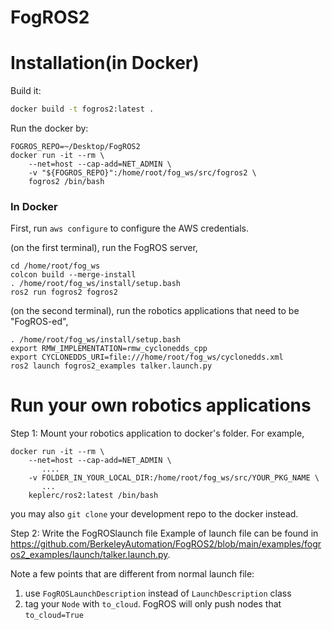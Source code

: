 # FogROS2

# Installation(in Docker)
Build it:
```bash
docker build -t fogros2:latest .
```

Run the docker by:
```
FOGROS_REPO=~/Desktop/FogROS2 
docker run -it --rm \
    --net=host --cap-add=NET_ADMIN \
    -v "${FOGROS_REPO}":/home/root/fog_ws/src/fogros2 \
    fogros2 /bin/bash
```

### In Docker 

First, run `aws configure` 
to configure the AWS credentials. 

(on the first terminal), run the FogROS server, 
```
cd /home/root/fog_ws
colcon build --merge-install
. /home/root/fog_ws/install/setup.bash
ros2 run fogros2 fogros2
```

(on the second terminal), run the robotics applications that need to be "FogROS-ed", 
```
. /home/root/fog_ws/install/setup.bash
export RMW_IMPLEMENTATION=rmw_cyclonedds_cpp 
export CYCLONEDDS_URI=file:///home/root/fog_ws/cyclonedds.xml
ros2 launch fogros2_examples talker.launch.py
```


# Run your own robotics applications 
Step 1: Mount your robotics application to docker's folder. 
For example, 
```
docker run -it --rm \
    --net=host --cap-add=NET_ADMIN \
       ....
    -v FOLDER_IN_YOUR_LOCAL_DIR:/home/root/fog_ws/src/YOUR_PKG_NAME \
       ...
    keplerc/ros2:latest /bin/bash
```
you may also `git clone` your development repo to the docker instead. 


Step 2: Write the FogROSlaunch file
Example of launch file can be found in https://github.com/BerkeleyAutomation/FogROS2/blob/main/examples/fogros2_examples/launch/talker.launch.py. 

Note a few points that are different from normal launch file: 
1. use `FogROSLaunchDescription` instead of `LaunchDescription` class 
2. tag your `Node` with `to_cloud`. FogROS will only push nodes that `to_cloud=True`
